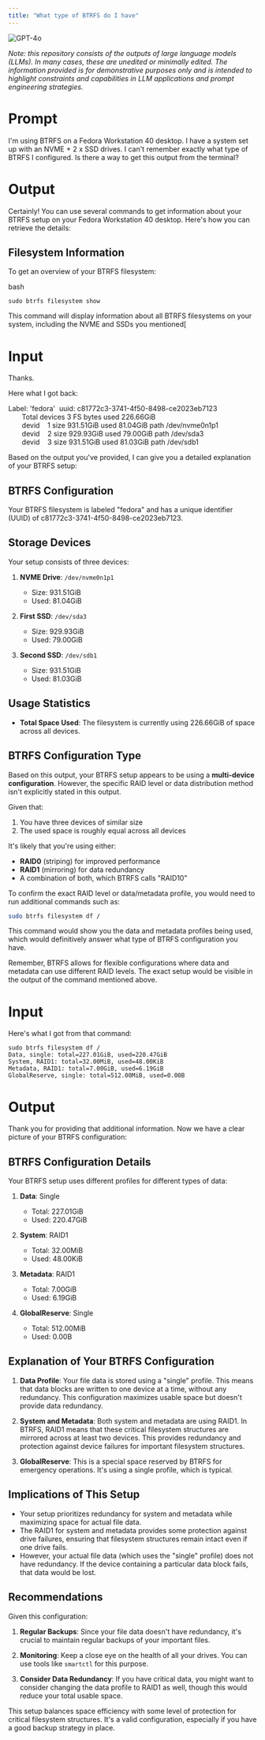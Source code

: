 ```yaml
---
title: "What type of BTRFS do I have"
---
```

![GPT-4o](https://img.shields.io/badge/GPT--4o-3333FF?style=for-the-badge&logo=openai&logoColor=white)



*Note: this repository consists of the outputs of large language models (LLMs). In many cases, these are unedited or minimally edited. The information provided is for demonstrative purposes only and is intended to highlight constraints and capabilities in LLM applications and prompt engineering strategies.*


# Prompt

I'm using BTRFS on a Fedora Workstation 40 desktop. I have a system set up with an NVME + 2 x SSD drives. I can't remember exactly what type of BTRFS I configured. Is there a way to get this output from the terminal?

# Output

Certainly! You can use several commands to get information about your BTRFS setup on your Fedora Workstation 40 desktop. Here's how you can retrieve the details:

## Filesystem Information

To get an overview of your BTRFS filesystem:

bash

`sudo btrfs filesystem show`

This command will display information about all BTRFS filesystems on your system, including the NVME and SSDs you mentioned[

# Input

Thanks.

Here what I got back:

Label: 'fedora'  uuid: c81772c3-3741-4f50-8498-ce2023eb7123  
       Total devices 3 FS bytes used 226.66GiB  
       devid    1 size 931.51GiB used 81.04GiB path /dev/nvme0n1p1  
       devid    2 size 929.93GiB used 79.00GiB path /dev/sda3  
       devid    3 size 931.51GiB used 81.03GiB path /dev/sdb1

Based on the output you've provided, I can give you a detailed explanation of your BTRFS setup:

## BTRFS Configuration

Your BTRFS filesystem is labeled "fedora" and has a unique identifier (UUID) of c81772c3-3741-4f50-8498-ce2023eb7123.

## Storage Devices

Your setup consists of three devices:

1. **NVME Drive**: `/dev/nvme0n1p1`
   - Size: 931.51GiB
   - Used: 81.04GiB

2. **First SSD**: `/dev/sda3`
   - Size: 929.93GiB
   - Used: 79.00GiB

3. **Second SSD**: `/dev/sdb1`
   - Size: 931.51GiB
   - Used: 81.03GiB

## Usage Statistics

- **Total Space Used**: The filesystem is currently using 226.66GiB of space across all devices.

## BTRFS Configuration Type

Based on this output, your BTRFS setup appears to be using a **multi-device configuration**. However, the specific RAID level or data distribution method isn't explicitly stated in this output.

Given that:
1. You have three devices of similar size
2. The used space is roughly equal across all devices

It's likely that you're using either:

- **RAID0** (striping) for improved performance
- **RAID1** (mirroring) for data redundancy
- A combination of both, which BTRFS calls "RAID10"

To confirm the exact RAID level or data/metadata profile, you would need to run additional commands such as:

```bash
sudo btrfs filesystem df /
```

This command would show you the data and metadata profiles being used, which would definitively answer what type of BTRFS configuration you have.

Remember, BTRFS allows for flexible configurations where data and metadata can use different RAID levels. The exact setup would be visible in the output of the command mentioned above.

# Input

Here's what I got from that command:

```
sudo btrfs filesystem df /  
Data, single: total=227.01GiB, used=220.47GiB  
System, RAID1: total=32.00MiB, used=48.00KiB  
Metadata, RAID1: total=7.00GiB, used=6.19GiB  
GlobalReserve, single: total=512.00MiB, used=0.00B
```

# Output

Thank you for providing that additional information. Now we have a clear picture of your BTRFS configuration:

## BTRFS Configuration Details

Your BTRFS setup uses different profiles for different types of data:

1. **Data**: Single
   - Total: 227.01GiB
   - Used: 220.47GiB

2. **System**: RAID1
   - Total: 32.00MiB
   - Used: 48.00KiB

3. **Metadata**: RAID1
   - Total: 7.00GiB
   - Used: 6.19GiB

4. **GlobalReserve**: Single
   - Total: 512.00MiB
   - Used: 0.00B

## Explanation of Your BTRFS Configuration

1. **Data Profile**: Your file data is stored using a "single" profile. This means that data blocks are written to one device at a time, without any redundancy. This configuration maximizes usable space but doesn't provide data redundancy.

2. **System and Metadata**: Both system and metadata are using RAID1. In BTRFS, RAID1 means that these critical filesystem structures are mirrored across at least two devices. This provides redundancy and protection against device failures for important filesystem structures.

3. **GlobalReserve**: This is a special space reserved by BTRFS for emergency operations. It's using a single profile, which is typical.

## Implications of This Setup

- Your setup prioritizes redundancy for system and metadata while maximizing space for actual file data.
- The RAID1 for system and metadata provides some protection against drive failures, ensuring that filesystem structures remain intact even if one drive fails.
- However, your actual file data (which uses the "single" profile) does not have redundancy. If the device containing a particular data block fails, that data would be lost.

## Recommendations

Given this configuration:

1. **Regular Backups**: Since your file data doesn't have redundancy, it's crucial to maintain regular backups of your important files.

2. **Monitoring**: Keep a close eye on the health of all your drives. You can use tools like `smartctl` for this purpose.

3. **Consider Data Redundancy**: If you have critical data, you might want to consider changing the data profile to RAID1 as well, though this would reduce your total usable space.

This setup balances space efficiency with some level of protection for critical filesystem structures. It's a valid configuration, especially if you have a good backup strategy in place.